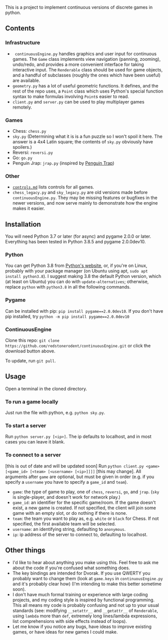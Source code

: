 This is a project to implement continuous versions of discrete games in python.


## Contents

### Infrastructure

* ` continuousEngine.py` handles graphics and user input for continuous games. The `Game` class implements view navigation (panning, zooming), undo/redo, and provides a more convenient interface for taking interactive input. The `Renderable` class should be used for game objects, and a handful of subclasses (roughly the ones which have been useful) are available.
* `geometry.py` has a lot of useful geometric functions. It defines, and the rest of the repo uses, a `Point` class which uses Python's special function syntax to make formulas involving `Point`s easier to read.
* `client.py` and `server.py` can be used to play multiplayer games remotely.


### Games

* Chess: `chess.py`
* `sky.py` (Determining what it is is a fun puzzle so I won't spoil it here. The answer is a 4x4 Latin square; the contents of `sky.py` obviously have spoilers.)
* Reversi: `reversi.py`
* Go: `go.py`
* Penguin Jrap: `jrap.py` (inspired by [Penguin Trap](https://boardgamegeek.com/boardgame/225981/penguin-trap))

### Other

* [`controls.md`](controls.md) lists controls for all games.
* `chess_legacy.py` and `sky_legacy.py` are old versions made before `continuousEngine.py`. They may be missing features or bugfixes in the newer versions, and now serve mainly to demonstrate how the engine makes it easier.


## Installation

You will need Python 3.7 or later (for async) and pygame 2.0.0 or later. Everything has been tested in Python 3.8.5 and pygame 2.0.0dev10.

### Python

You can get Python 3.8 from [Python's website](https://www.python.org/), or, if you're on Linux, probably with your package manager (on Ubuntu using apt, `sudo apt install python3.8`). I suggest making 3.8 the default Python version, which (at least on Ubuntu) you can do with `update-alternatives`; otherwise, replace `python` with `python3.8` in all the following commands.

### Pygame

Can be installed with pip: `pip install pygame==2.0.0dev10`. If you don't have pip installed, try `python -m pip install pygame==2.0.0dev10`

### ContinuousEngine

Clone this repo: `git clone https://github.com/redstonerodent/continuousEngine.git` or click the download button above.

To update, run `git pull`.


## Usage

Open a terminal in the cloned directory.

### To run a game locally

Just run the file with python, e.g. `python sky.py`.

### To start a server

Run `python server.py [<ip>]`. The ip defaults to localhost, and in most cases you can leave it blank.

### To connect to a server

[this is out of date and will be updated soon]
Run `python client.py <game> [<game_id> [<team> [<username> [<ip>]]]]` [this may change]. All arguments after `game` are optional, but must be given in order (e.g. if you specify a `username` you have to specify a `game_id` and `team`).

* `game`: the type of game to play, one of `chess`, `reversi`, `go`, and `jrap`. (`sky` is single-player, and doesn't work for network play.)
* `game_id`: an identifier for the specific game/room. If the game doesn't exist, a new game is created. If not specified, the client will join some game with an empty slot, or do nothing if there is none.
* `team`: the team you want to play as, e.g. `white` or `black` for Chess. If not specified, the first available team will be selected.
* `username`: an identifying string, defaulting to `anonymous`.
* `ip`: ip address of the server to connect to, defaulting to localhost.


## Other things

* I'd like to hear about anything you make using this. Feel free to ask me about the code if you're confused what something does.
* The key bindings are intended for Dvorak. If you use QWERTY you probably want to change them (look at `game.keys` in `continuousEngine.py` and it's probably clear how) (I'm intending to make this better sometime soon).
* I don't have much formal training or experience with large coding projects, and my coding style is inspired by functional programming. This all means my code is probably confusing and not up to your usual standards (see: modifying `__setattr__` and `__getattr__` of `Renderable`, using `lambda` more than `def`, extremely long lines/lambda expressions, list comprehensions with side effects instead of loops).
* Let me know if you notice any bugs, have ideas to improve existing games, or have ideas for new games I could make.
